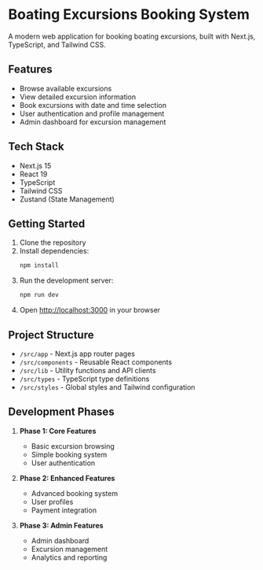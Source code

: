 # Boating Excursions Booking System

A modern web application for booking boating excursions, built with Next.js, TypeScript, and Tailwind CSS.

## Features

- Browse available excursions
- View detailed excursion information
- Book excursions with date and time selection
- User authentication and profile management
- Admin dashboard for excursion management

## Tech Stack

- Next.js 15
- React 19
- TypeScript
- Tailwind CSS
- Zustand (State Management)

## Getting Started

1. Clone the repository
2. Install dependencies:
   ```bash
   npm install
   ```
3. Run the development server:
   ```bash
   npm run dev
   ```
4. Open [http://localhost:3000](http://localhost:3000) in your browser

## Project Structure

- `/src/app` - Next.js app router pages
- `/src/components` - Reusable React components
- `/src/lib` - Utility functions and API clients
- `/src/types` - TypeScript type definitions
- `/src/styles` - Global styles and Tailwind configuration

## Development Phases

1. **Phase 1: Core Features**
   - Basic excursion browsing
   - Simple booking system
   - User authentication

2. **Phase 2: Enhanced Features**
   - Advanced booking system
   - User profiles
   - Payment integration

3. **Phase 3: Admin Features**
   - Admin dashboard
   - Excursion management
   - Analytics and reporting 